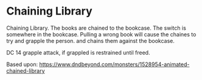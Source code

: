 # Chaining Library

Chaining Library. The books are chained to the bookcase. The switch is somewhere
in the bookcase. Pulling a wrong book will cause the chaines to try and grapple
the person. and chains them against the bookcase.

DC 14 grapple attack, if grappled is restrained until freed.

Based upon: https://www.dndbeyond.com/monsters/1528954-animated-chained-library
